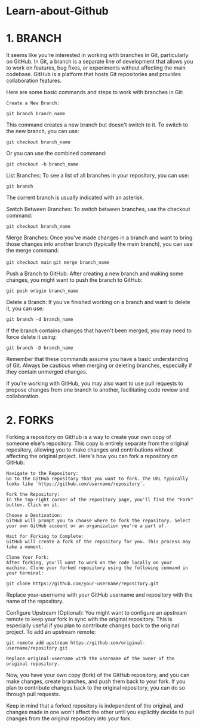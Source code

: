 # Learn-about-Github
# 1. BRANCH
It seems like you're interested in working with branches in Git, particularly on GitHub. In Git, a branch is a separate line of development that allows you to work on features, bug fixes, or experiments without affecting the main codebase. GitHub is a platform that hosts Git repositories and provides collaboration features.

Here are some basic commands and steps to work with branches in Git:

    Create a New Branch:

`git branch branch_name`

This command creates a new branch but doesn't switch to it. To switch to the new branch, you can use:

`git checkout branch_name`

Or you can use the combined command:

`git checkout -b branch_name`

List Branches:
To see a list of all branches in your repository, you can use:

`git branch`

The current branch is usually indicated with an asterisk.

Switch Between Branches:
To switch between branches, use the checkout command:

`git checkout branch_name`

Merge Branches:
Once you've made changes in a branch and want to bring those changes into another branch (typically the main branch), you can use the merge command:

`git checkout main`
`git merge branch_name`

Push a Branch to GitHub:
After creating a new branch and making some changes, you might want to push the branch to GitHub:

`git push origin branch_name`

Delete a Branch:
If you've finished working on a branch and want to delete it, you can use:

`git branch -d branch_name`

If the branch contains changes that haven't been merged, you may need to force delete it using:

`git branch -D branch_name`

Remember that these commands assume you have a basic understanding of Git. Always be cautious when merging or deleting branches, especially if they contain unmerged changes.

If you're working with GitHub, you may also want to use pull requests to propose changes from one branch to another, facilitating code review and collaboration.


# 2. FORKS
Forking a repository on GitHub is a way to create your own copy of someone else's repository. This copy is entirely separate from the original repository, allowing you to make changes and contributions without affecting the original project. Here's how you can fork a repository on GitHub:

    Navigate to the Repository:
    Go to the GitHub repository that you want to fork. The URL typically looks like `https://github.com/username/repository`.

    Fork the Repository:
    In the top-right corner of the repository page, you'll find the "Fork" button. Click on it.

    Choose a Destination:
    GitHub will prompt you to choose where to fork the repository. Select your own GitHub account or an organization you're a part of.

    Wait for Forking to Complete:
    GitHub will create a fork of the repository for you. This process may take a moment.

    Clone Your Fork:
    After forking, you'll want to work on the code locally on your machine. Clone your forked repository using the following command in your terminal:

`git clone https://github.com/your-username/repository.git`

Replace your-username with your GitHub username and repository with the name of the repository.

Configure Upstream (Optional):
You might want to configure an upstream remote to keep your fork in sync with the original repository. This is especially useful if you plan to contribute changes back to the original project. To add an upstream remote:

`git remote add upstream https://github.com/original-username/repository.git`

    Replace original-username with the username of the owner of the original repository.

Now, you have your own copy (fork) of the GitHub repository, and you can make changes, create branches, and push them back to your fork. If you plan to contribute changes back to the original repository, you can do so through pull requests.

Keep in mind that a forked repository is independent of the original, and changes made in one won't affect the other until you explicitly decide to pull changes from the original repository into your fork.
    
